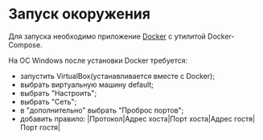 # Запуск окоружения

Для запуска необходимо приложение [Docker](https://docs.docker.com/engine/installation/) с утилитой Docker-Compose.

На ОС Windows после установки Docker требуется:
  - запустить VirtualBox(устанавливается вместе с Docker);
  - выбрать виртуальную машину default;
  - выбрать "Настроить";
  - выбрать "Сеть";
  - в "дополнительно" выбрать "Проброс портов";
  - добавить правило:
  |Протокол|Адрес хоста|Порт хоста|Адрес гостя|Порт гостя|

